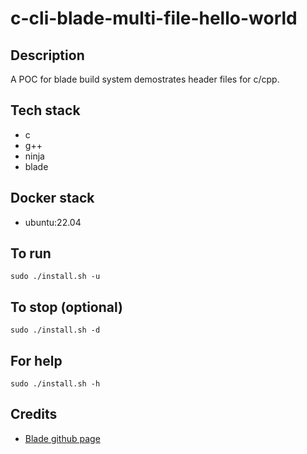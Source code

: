 # c-cli-blade-multi-file-hello-world

## Description
A POC for blade build system demostrates header files
for c/cpp.

## Tech stack
- c
- g++
- ninja
- blade

## Docker stack
- ubuntu:22.04

## To run
`sudo ./install.sh -u`

## To stop (optional)
`sudo ./install.sh -d`

## For help
`sudo ./install.sh -h`

## Credits
- [Blade github page](https://github.com/chen3feng/blade-build/tree/master)
